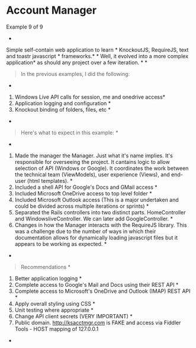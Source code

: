 Account Manager
==============	
Example 9 of 9

*
Simple self-contain web application to learn *
KnockoutJS, RequireJS, text and toastr javascript *
frameworks.*
*
Well, it evolved into a more complex application*
as should any project over a few iteration. *
*
> In the previous examples, I did the following:
*
1) Windows Live API calls for session, me and onedrive access*
2) Application logging and configuration *
3) Knockout binding of folders, files, etc *
*
> Here's what to expect in this example: *
*
1) Made the manager the Manager. Just what it's name implies. It's responsible for overseeing the project. It cantains logic to allow selection of API (Windows or Google). It coordinates the work between the technical team (ViewModels), user experience (Views), and end-user (html templates). *
2) Included a shell API for Google's Docs and GMail access *
3) Included Microsoft OneDrive access to top level folder *
4) Included Microsoft Outlook access (This is a major undertaken and could be divided across multiple iterations or sprints) *
5) Separated the Rails controllers into two distinct parts. HomeController and WindowsliveController. We can later add GoogleController. *
6) Changes in how the Manager interacts with the RequireJS library. This was a challenge due to the number of ways in which their documentation allows for dynamically loading javascript files but it appears to be working as expected. *
*
> Recommendations *
1) Better application logging *
2) Complete access to Google's Mail and Docs using their REST API *
3) Complete access to Microsoft's OneDrive and Outlook (IMAP) REST API *
4) Apply overall styling using CSS *
5) Unit testing where appropriate *
6) Change API client secrets (VERY IMPORTANT) *
7) Public domain. http://ksacctmgr.com is FAKE and access via Fiddler Tools - HOST mapping of 127.0.0.1
*





